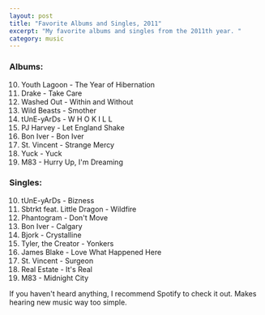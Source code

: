 ```yaml
---
layout: post
title: "Favorite Albums and Singles, 2011"
excerpt: "My favorite albums and singles from the 2011th year. "
category: music
---
```


### Albums:
10. Youth Lagoon - The Year of Hibernation
9. Drake - Take Care
8. Washed Out - Within and Without
7. Wild Beasts - Smother
6. tUnE-yArDs - W H O K I L L
5. PJ Harvey - Let England Shake
4. Bon Iver - Bon Iver
3. St. Vincent - Strange Mercy
2. Yuck - Yuck
1. M83 - Hurry Up, I'm Dreaming
 
### Singles:
10. tUnE-yArDs - Bizness
9. Sbtrkt feat. Little Dragon - Wildfire
8. Phantogram - Don't Move
7. Bon Iver - Calgary
6. Bjork - Crystalline
5. Tyler, the Creator - Yonkers
4. James Blake - Love What Happened Here
3. St. Vincent - Surgeon
2. Real Estate - It's Real
1. M83 - Midnight City
 
If you haven't heard anything, I recommend Spotify to check it out. Makes hearing new music way too simple.